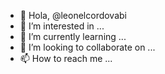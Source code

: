 - 👋 Hola, @leonelcordovabi
- 👀 I’m interested in ...
- 🌱 I’m currently learning ...
- 💞️ I’m looking to collaborate on ...
- 📫 How to reach me ...

<!---
leonelcordovabi/leonelcordovabi is a ✨ special ✨ repository because its `README.md` (this file) appears on your GitHub profile.
You can click the Preview link to take a look at your changes.
--->
